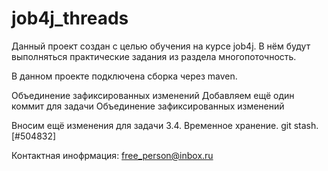 # job4j_threads
Данный проект создан с целью обучения на курсе job4j. 
В нём будут выполняться практические задания из раздела многопоточность.

В данном проекте подключена сборка через maven.

Объединение зафиксированных изменений
Добавляем ещё один коммит для задачи Объединение зафиксированных изменений

Вносим ещё изменения для задачи 3.4. Временное хранение. git stash. [#504832]

Контактная инофрмация: 
free_person@inbox.ru